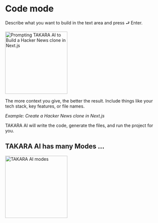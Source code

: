 # Code mode

Describe what you want to build in the text area and press ⮐ Enter.

<img src="images/hn-nextjs.png" width='200' alt="Prompting TAKARA AI to Build a Hacker News clone in Next.js" />

The more context you give, the better the result. Include things like your tech stack, key features, or file names.

_Example: Create a Hacker News clone in Next.js_

TAKARA AI will write the code, generate the files, and run the project for you.

## TAKARA AI has many Modes ...

<img src="images/modes.gif" width='200' alt="TAKARA AI modes" />
